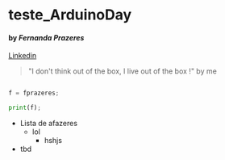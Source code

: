 # teste_ArduinoDay

#### by *Fernanda Prazeres* 

[Linkedin](https://www.linkedin.com/in/fernandaprazeres/)


> "I don't think out of the box, I live out of the box !" by me


```Python

f = fprazeres;

print(f);

```

- Lista de afazeres
  - lol 
    - hshjs
- tbd
